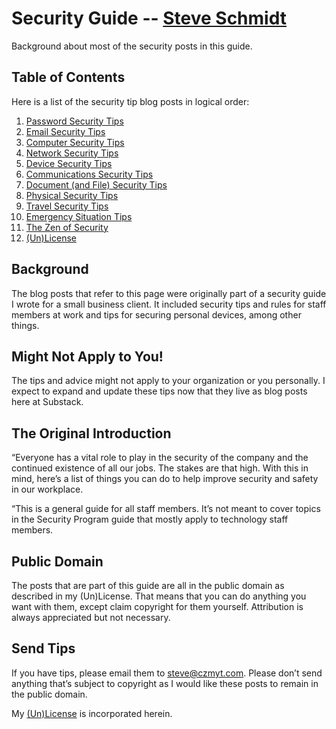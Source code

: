
# Security Guide -- [Steve Schmidt](/)
Background about most of the security posts in this guide.

## Table of Contents

Here is a list of the security tip blog posts in logical order:

1. [Password Security Tips](password-security-tips)
1. [Email Security Tips](email-security-tips)
1. [Computer Security Tips](computer-security-tips)
1. [Network Security Tips](network-security-tips)
1. [Device Security Tips](device-security-tips)
1. [Communications Security Tips](communications-security-tips)
1. [Document (and File) Security Tips](document-security-tips)
1. [Physical Security Tips](physical-security-tips)
1. [Travel Security Tips](travel-security-tips)
1. [Emergency Situation Tips](emergency-situation-tips)
1. [The Zen of Security](the-zen-of-security)
1. [(Un)License](/UNLICENSE)

## Background

The blog posts that refer to this page were originally part of a security guide I wrote for a small business client.
It included security tips and rules for staff members at work and tips for securing personal devices, among other things.

## Might Not Apply to You!

The tips and advice might not apply to your organization or you personally.
I expect to expand and update these tips now that they live as blog posts here at Substack.

## The Original Introduction

“Everyone has a vital role to play in the security of the company and the continued existence of all our jobs.
The stakes are that high.
With this in mind, here’s a list of things you can do to help improve security and safety in our workplace.

“This is a general guide for all staff members.
It’s not meant to cover topics in the Security Program guide that mostly apply to technology staff members.

## Public Domain

The posts that are part of this guide are all in the public domain as described in my (Un)License.
That means that you can do anything you want with them, except claim copyright for them yourself.
Attribution is always appreciated but not necessary.

## Send Tips

If you have tips, please email them to [steve@czmyt.com](mailto:steve@czmyt.com).
Please don’t send anything that’s subject to copyright as I would like these posts to remain in the public domain.

My [(Un)License](/UNLICENSE) is incorporated herein.
